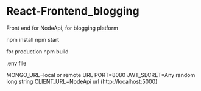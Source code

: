 # React-Frontend_blogging
Front end for NodeApi, for blogging platform

npm install
npm start

for production
npm build



.env file

MONGO_URL=local or remote URL
PORT=8080
JWT_SECRET=Any random long string
CLIENT_URL=NodeApi url (http://localhost:5000)
